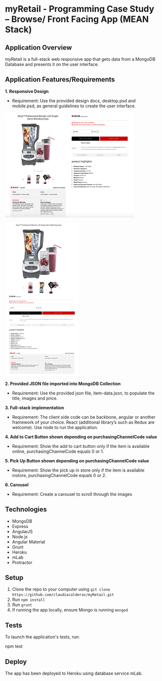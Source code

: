 # myRetail - Programming Case Study – Browse/ Front Facing App (MEAN Stack)

## Application Overview
myRetail is a full-stack web responsive app that gets data from a MongoDB
Database and presents it on the user interface.

## Application Features/Requirements

**1. Responsive Design**
- Requirement: Use the provided design docs, desktop.psd and mobile.psd, as general guidelines to create the user interface.

![desktop](desktop.png)

![mobile](mobile.png)

**2. Provided JSON file imported into MongoDB Collection**
- Requirement: Use the provided json file, item-data.json, to populate the title, images and price.

**3. Full-stack implementation**
- Requirement: The client side code can be backbone, angular or another framework of your choice. React
(additional library’s such as Redux are welcome). Use node to run the application.

**4. Add to Cart Button shown depending on purchasingChannelCode value**
- Requirement: Show the add to cart button only if the item is available online, purchasingChannelCode equals
0 or 1.

**5. Pick Up Button shown depending on purchasingChannelCode value**
- Requirement: Show the pick up in store only if the item is available instore, purchasingChannelCode equals 0
or 2.

**6. Carousel**
- Requirement: Create a carousel to scroll through the images

## Technologies
- MongoDB
- Express
- AngularJS
- Node.js
- Angular Material
- Grunt
- Heroku
- mLab
- Protractor

## Setup
1. Clone the repo to your computer using `git clone https://github.com/claudiacalderas/myRetail.git`
2. Run `npm install`
3. Run `grunt`
4. If running the app locally, ensure Mongo is running `mongod`

## Tests

To launch the application's tests, run:

  npm test

## Deploy

The app has been deployed to Heroku using database service mLab.
